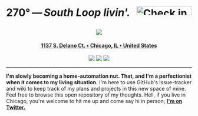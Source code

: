 <!-- This is definitely the biggest hack, ever. Damnit, GitHub. -->
<h1><a href="https://foursquare.com/v/270/5265b3ab498ee19d7badd66e"><img alt='Check in on Foursquare' src="https://playfoursquare.s3.amazonaws.com/press/logo/checkinon-blue@2x.png" width="150" height="24" align='right'></a>

270° — <i>South Loop livin'.</i></h1>

<div align='center'>
   <img src="https://f.cloud.github.com/assets/200/1459867/44e2e6a2-43fe-11e3-8fc1-f585c9d916da.jpg">
   <h4><a href="https://www.google.com/maps/preview#!q=1137+S.+Delano+Ct.%2C+Chicago%2C+IL%2C+United+States">
      1137 S. Delano Ct. • Chicago, IL • United States</a></h3></div>
<div align='center'>
   <a href="https://github.com/ELLIOTTCABLE/270-/issues"><img src="https://f.cloud.github.com/assets/200/1459874/1768c876-43ff-11e3-98be-acfa679d0512.png"></a>
   <img src="http://elliottcable.s3.amazonaws.com/p/8x8.png">
   <a href="https://github.com/ELLIOTTCABLE/270-/wiki"><img src="https://f.cloud.github.com/assets/200/1459876/241cf20e-43ff-11e3-9532-4dc6132e5774.png"></a></div>

----
**I'm slowly becoming a home-automation nut. That, and I'm a perfectionist when it comes to my
living situation.** I'm here to use GitHub's issue-tracker and wiki to keep track of my plans and
projects in this new space of mine. Feel free to browse this open repository of my thoughts. Hell,
if you live in Chicago, you're welcome to hit me up and come say hi in person; **[I'm on
Twitter.](http://twitter.com/ELLIOTTCABLE)**

